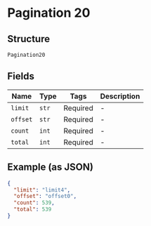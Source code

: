 
# Pagination 20

## Structure

`Pagination20`

## Fields

| Name | Type | Tags | Description |
|  --- | --- | --- | --- |
| `limit` | `str` | Required | - |
| `offset` | `str` | Required | - |
| `count` | `int` | Required | - |
| `total` | `int` | Required | - |

## Example (as JSON)

```json
{
  "limit": "limit4",
  "offset": "offset0",
  "count": 539,
  "total": 539
}
```

